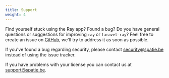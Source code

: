 ```yaml
---
title: Support
weight: 4
---
```


Find yourself stuck using the Ray app? Found a bug? Do you have general questions or suggestions for improving `ray` or `laravel-ray`? Feel free to create an issue on [GitHub](https://github.com/spatie/ray), we'll try to address it as soon as possible.

If you've found a bug regarding security, please contact [security@spatie.be](mailto:security@spatie.be) instead of using the issue tracker.

If you have problems with your license you can contact us at [support@spatie.be](mailto:support@spatie.be).
